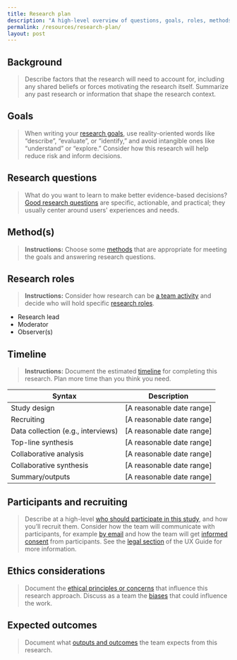 ```yaml
---
title: Research plan
description: "A high-level overview of questions, goals, roles, methods, and timelines for conducting research at 18F."
permalink: /resources/research-plan/
layout: post
---
```


## Background

> Describe factors that the research will need to account for, including any shared beliefs or forces motivating the research itself. Summarize any past research or information that shape the research context.


## Goals

> When writing your [research goals]({{site.baseurl}}/research/plan/#goals), use reality-oriented words like “describe”, “evaluate”, or “identify,” and avoid intangible ones like “understand” or “explore.” Consider how this research will help reduce risk and inform decisions.


## Research questions

> What do you want to learn to make better evidence-based decisions? [Good research questions]({{site.baseurl}}/research/plan/#research-questions) are specific, actionable, and practical; they usually center around users' experiences and needs.


## Method(s)

> **Instructions:** Choose some [methods]({{site.baseurl}}/research/plan/#methods) that are appropriate for meeting the goals and answering research questions.


## Research roles

> **Instructions:** Consider how research can be [a team activity]({{site.baseurl}}/research/clarify-the-basics/#a-team-activity) and decide who will hold specific [research roles]({{site.baseurl}}/research/do/#clarify-team-roles).

- Research lead
- Moderator
- Observer(s)


## Timeline

> **Instructions:** Document the estimated [timeline]({{site.baseurl}}/research/plan/#timeline) for completing this research. Plan more time than you think you need.

| Syntax      | Description |
| ----------- | ----------- |
| Study design      |  [A reasonable date range] |
| Recruiting   |  [A reasonable date range] |
| Data collection (e.g., interviews) |  [A reasonable date range] |
| Top-line synthesis   |  [A reasonable date range] |
| Collaborative analysis   |  [A reasonable date range] |
| Collaborative synthesis   |  [A reasonable date range] |
| Summary/outputs   |  [A reasonable date range] |



## Participants and recruiting
> Describe at a high-level [who should participate in this study]({{site.baseurl}}/research/plan/#participants-and-recruiting), and how you’ll recruit them. Consider how the team will communicate with participants, for example [by email]({{site.baseurl}}/resources/#email-templates) and how the team will get [informed consent]({{site.baseurl}}/research/do/#getting-informed-consent) from participants. See the [legal section]({{site.baseurl}}/research/legal/) of the UX Guide for more information.

## Ethics considerations
> Document the [ethical principles or concerns]({{site.baseurl}}/research/plan/#ethical-considerations) that influence this research approach. Discuss as a team the [biases]({{site.baseurl}}/research/bias/) that could influence the work.


## Expected outcomes

> Document what [outputs and outcomes]({{site.baseurl}}/research/plan/#outputs-and-outcomes) the team expects from this research.
